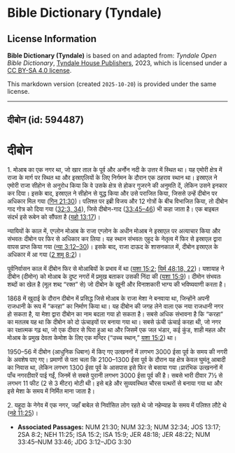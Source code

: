# Bible Dictionary (Tyndale)

## License Information

**Bible Dictionary (Tyndale)** is based on and adapted from: _Tyndale Open Bible Dictionary_, [Tyndale House Publishers](https://tyndaleopenresources.com/), 2023, which is licensed under a [CC BY-SA 4.0 license](https://creativecommons.org/licenses/by-sa/4.0/legalcode.en).

This markdown version (created `2025-10-20`) is provided under the same license.



--------------------------------

## दीबोन (id: 594487)

दीबोन
=====

1\. मोआब का एक नगर था, जो खार ताल के पूर्व और अर्नोन नदी के उत्तर में स्थित था। यह एमोरी क्षेत्र में राजा के मार्ग पर स्थित था और इस्राएलियों के लिए निर्गमन के दौरान एक ठहराव स्थान था। इस्राएल ने एमोरी राजा सीहोन से अनुरोध किया कि वे उसके क्षेत्र से होकर गुजरने की अनुमति दें, लेकिन उसने इनकार कर दिया। इसके बाद, इस्राएल ने सीहोन से युद्ध किया और उसे पराजित किया, जिससे उन्हें दीबोन पर अधिकार मिल गया ([गिन 21:30](https://ref.ly/Num21:30))। पलिश्त पर इब्री विजय और 12 गोत्रों के बीच विभाजित किया, तो दीबोन गाद गोत्र को दिया गया ([32:3, 34](https://ref.ly/Num32:3,Num32:34)), जिसे दीबोन\-गाद ([33:45–46](https://ref.ly/Num33:45-Num33:46)) भी कहा जाता है। एक बाइबल संदर्भ इसे रूबेन को सौंपता है ([यहो 13:17](https://ref.ly/Josh13:17))।

न्यायियों के काल में, एग्लोन मोआब के राजा एग्लोन के अधीन मोआब ने इस्राएल पर अत्याचार किया और संभवतः दीबोन पर फिर से अधिकार कर लिया। यह स्थान संभवतः एहुद के नेतृत्व में फिर से इस्राएल द्वारा वापस प्राप्त किया गया ([न्या 3:12–30](https://ref.ly/Judg3:12-Judg3:30))। इसके बाद, राजा दाऊद के शासनकाल में, दीबोन इस्राएल के अधिकार में आ गया ([2 शमू 8:2](https://ref.ly/2Sam8:2))।

पूर्वनिर्वासन काल में दीबोन फिर से मोआबियों के प्रभाव में था ([यशा 15:2](https://ref.ly/Isa15:2); [यिर्म 48:18, 22](https://ref.ly/Jer48:18,Jer48:22))। यशायाह ने दीबोन (दीमोन) को मोआब के दुष्ट नगरों में प्रमुख बताकर उसकी निंदा की ([यशा 15:9](https://ref.ly/Isa15:9))। दीमोन संभवतः शब्दों का खेल है (मूल शब्द “रक्त” से) जो दीबोन के खूनी और विनाशकारी भाग्य की भविष्यवाणी करता है।

1868 में खुदाई के दौरान दीबोन में प्रसिद्ध जिसे मोआब के राजा मेशा ने बनवाया था, जिन्होंने अपनी राजधानी के रूप में “करहा” का निर्माण किया था। यह दीबोन की जगह लेने वाला एक नया राजधानी नगर हो सकता है, या मेशा द्वारा दीबोन का नाम बदला गया हो सकता है। सबसे अधिक संभावना है कि “करहा” का मतलब यह था कि दीबोन को दो ऊंचाइयों पर बनाया गया था। सबसे ऊंची ऊंचाई करहा थी, जो नगर का रक्षात्मक गढ़ था, जो एक दीवार से घिरा हुआ था और जिसमें एक जल भंडार, कई कुंड, शाही महल और मोआब के प्रमुख देवता केमोश के लिए एक मन्दिर (“उच्च स्थान,” [यशा 15:2](https://ref.ly/Isa15:2)) था।

1950–56 में दीबोन (आधुनिक धिबान) में किए गए उत्खननों में लगभग 3000 ईसा पूर्व के समय की नगरी के अवशेष पाए गए। प्रमाणों से पता चला कि 2100–1300 ईसा पूर्व के दौरान यह क्षेत्र केवल घुमंतू आबादी का निवास था, लेकिन लगभग 1300 ईसा पूर्व के आसपास इसे फिर से बसाया गया।प्रारंभिक उत्खननों में पाँच नगरदीवारें पाई गईं, जिनमें से सबसे पुरानी लगभग 3000 ईसा पूर्व की है। सबसे भारी दीवार 7½ से लगभग 11 फीट (2 से 3 मीटर) मोटी थी। इसे बड़े और सुव्यवस्थित चौरस पत्थरों से बनाया गया था और इसे मेशा के समय में निर्मित माना जाता है।

2\. यहूदा के नेगेव में एक नगर, जहाँ बाबेल से निर्वासित लोग रहते थे जो नहेम्याह के समय में पलिश्त लौटे थे ([नहे 11:25](https://ref.ly/Neh11:25))।

* **Associated Passages:** NUM 21:30; NUM 32:3; NUM 32:34; JOS 13:17; 2SA 8:2; NEH 11:25; ISA 15:2; ISA 15:9; JER 48:18; JER 48:22; NUM 33:45–NUM 33:46; JDG 3:12–JDG 3:30

